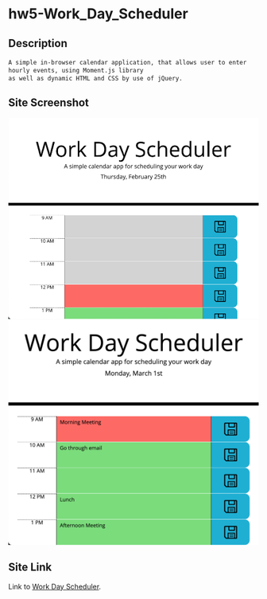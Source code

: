 # hw5-Work_Day_Scheduler

## Description
    A simple in-browser calendar application, that allows user to enter hourly events, using Moment.js library  
    as well as dynamic HTML and CSS by use of jQuery.

## Site Screenshot
   ![Site Screenshot](assets/images/schedule_img1.png)
   ![Site Screenshot](assets/images/schedule_img2.png)

## Site Link
   Link to [Work Day Scheduler](https://takolad.github.io/hw5-Work_Day_Scheduler/).